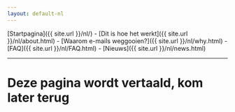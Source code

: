 ```yaml
---
layout: default-nl
---
```

[Startpagina]({{ site.url }}/nl/) - [Dit is hoe het werkt]({{ site.url }}/nl/about.html) - [Waarom e-mails weggooien?]({{ site.url }}/nl/why.html) - [FAQ]({{ site.url }}/nl/FAQ.html) - [Nieuws]({{ site.url }}/nl/news.html) 

---

# Deze pagina wordt vertaald, kom later terug
